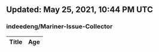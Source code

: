 ## Updated: May 25, 2021, 10:44 PM UTC


### indeedeng/Mariner-Issue-Collector
|**Title**|**Age**|
|:----|:----|